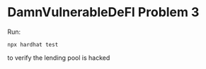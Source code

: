 # DamnVulnerableDeFI Problem 3

Run:

```shell
npx hardhat test
```

to verify the lending pool is hacked